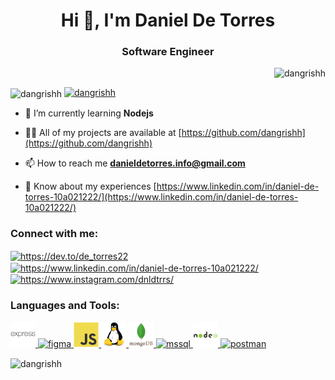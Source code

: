 <h1 align="center">Hi 👋, I'm Daniel De Torres</h1>
<h3 align="center">Software Engineer</h3>

<p align="right"> <img src="https://komarev.com/ghpvc/?username=dangrishh&label=Profile%20views&color=0e75b6&style=flat" alt="dangrishh" /> </p>
<p><img align="center" src="https://github-readme-streak-stats.herokuapp.com/?user=dangrishh&" alt="dangrishh" width="500" height="500/></p>

<p align="left"> <a href="https://github.com/ryo-ma/github-profile-trophy"><img src="https://github-profile-trophy.vercel.app/?username=dangrishh" alt="dangrishh" /></a> </p>

- 🌱 I’m currently learning **Nodejs**

- 👨‍💻 All of my projects are available at [https://github.com/dangrishh](https://github.com/dangrishh)

- 📫 How to reach me **danieldetorres.info@gmail.com**

- 📄 Know about my experiences [https://www.linkedin.com/in/daniel-de-torres-10a021222/](https://www.linkedin.com/in/daniel-de-torres-10a021222/)

<h3 align="left">Connect with me:</h3>
<p align="left">
<a href="https://dev.to/https://dev.to/de_torres22" target="blank"><img align="center" src="https://raw.githubusercontent.com/rahuldkjain/github-profile-readme-generator/master/src/images/icons/Social/devto.svg" alt="https://dev.to/de_torres22" height="30" width="40" /></a>
<a href="https://linkedin.com/in/https://www.linkedin.com/in/daniel-de-torres-10a021222/" target="blank"><img align="center" src="https://raw.githubusercontent.com/rahuldkjain/github-profile-readme-generator/master/src/images/icons/Social/linked-in-alt.svg" alt="https://www.linkedin.com/in/daniel-de-torres-10a021222/" height="30" width="40" /></a>
<a href="https://instagram.com/https://www.instagram.com/dnldtrrs/" target="blank"><img align="center" src="https://raw.githubusercontent.com/rahuldkjain/github-profile-readme-generator/master/src/images/icons/Social/instagram.svg" alt="https://www.instagram.com/dnldtrrs/" height="30" width="40" /></a>
</p>

<h3 align="left">Languages and Tools:</h3>
<p align="left"> <a href="https://expressjs.com" target="_blank" rel="noreferrer"> <img src="https://raw.githubusercontent.com/devicons/devicon/master/icons/express/express-original-wordmark.svg" alt="express" width="40" height="40"/> </a> <a href="https://www.figma.com/" target="_blank" rel="noreferrer"> <img src="https://www.vectorlogo.zone/logos/figma/figma-icon.svg" alt="figma" width="40" height="40"/> </a> <a href="https://developer.mozilla.org/en-US/docs/Web/JavaScript" target="_blank" rel="noreferrer"> <img src="https://raw.githubusercontent.com/devicons/devicon/master/icons/javascript/javascript-original.svg" alt="javascript" width="40" height="40"/> </a> <a href="https://www.linux.org/" target="_blank" rel="noreferrer"> <img src="https://raw.githubusercontent.com/devicons/devicon/master/icons/linux/linux-original.svg" alt="linux" width="40" height="40"/> </a> <a href="https://www.mongodb.com/" target="_blank" rel="noreferrer"> <img src="https://raw.githubusercontent.com/devicons/devicon/master/icons/mongodb/mongodb-original-wordmark.svg" alt="mongodb" width="40" height="40"/> </a> <a href="https://www.microsoft.com/en-us/sql-server" target="_blank" rel="noreferrer"> <img src="https://www.svgrepo.com/show/303229/microsoft-sql-server-logo.svg" alt="mssql" width="40" height="40"/> </a> <a href="https://nodejs.org" target="_blank" rel="noreferrer"> <img src="https://raw.githubusercontent.com/devicons/devicon/master/icons/nodejs/nodejs-original-wordmark.svg" alt="nodejs" width="40" height="40"/> </a> <a href="https://postman.com" target="_blank" rel="noreferrer"> <img src="https://www.vectorlogo.zone/logos/getpostman/getpostman-icon.svg" alt="postman" width="40" height="40"/> </a> </p>

<p><img align="center" src="https://github-readme-stats.vercel.app/api/top-langs?username=dangrishh&show_icons=true&locale=en&layout=compact" alt="dangrishh" width="500" height="500" /></p>



